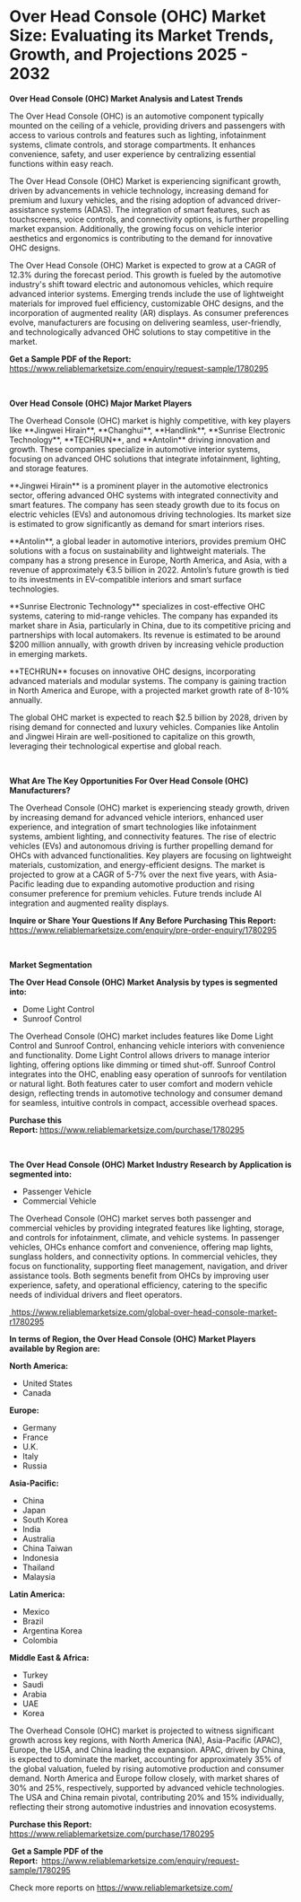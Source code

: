<p><h1>Over Head Console (OHC) Market Size: Evaluating its Market Trends, Growth, and Projections 2025 - 2032</h1></p><p><strong>Over Head Console (OHC) Market Analysis and Latest Trends</strong></p>
<p><p>The Over Head Console (OHC) is an automotive component typically mounted on the ceiling of a vehicle, providing drivers and passengers with access to various controls and features such as lighting, infotainment systems, climate controls, and storage compartments. It enhances convenience, safety, and user experience by centralizing essential functions within easy reach.</p><p>The Over Head Console (OHC) Market is experiencing significant growth, driven by advancements in vehicle technology, increasing demand for premium and luxury vehicles, and the rising adoption of advanced driver-assistance systems (ADAS). The integration of smart features, such as touchscreens, voice controls, and connectivity options, is further propelling market expansion. Additionally, the growing focus on vehicle interior aesthetics and ergonomics is contributing to the demand for innovative OHC designs.</p><p>The Over Head Console (OHC) Market is expected to grow at a CAGR of 12.3% during the forecast period. This growth is fueled by the automotive industry's shift toward electric and autonomous vehicles, which require advanced interior systems. Emerging trends include the use of lightweight materials for improved fuel efficiency, customizable OHC designs, and the incorporation of augmented reality (AR) displays. As consumer preferences evolve, manufacturers are focusing on delivering seamless, user-friendly, and technologically advanced OHC solutions to stay competitive in the market.</p></p>
<p><strong>Get a Sample PDF of the Report:&nbsp;</strong> <a href="https://www.reliablemarketsize.com/enquiry/request-sample/1780295?utm_campaign=1766&utm_medium=2&utm_source=Github&utm_content=ia&utm_term=23012025&utm_id=over-head-console-ohc">https://www.reliablemarketsize.com/enquiry/request-sample/1780295</a></p>
<p>&nbsp;</p>
<p><strong>Over Head Console (OHC) Major Market Players</strong></p>
<p><p>The Overhead Console (OHC) market is highly competitive, with key players like **Jingwei Hirain**, **Changhui**, **Handlink**, **Sunrise Electronic Technology**, **TECHRUN**, and **Antolin** driving innovation and growth. These companies specialize in automotive interior systems, focusing on advanced OHC solutions that integrate infotainment, lighting, and storage features.</p><p>**Jingwei Hirain** is a prominent player in the automotive electronics sector, offering advanced OHC systems with integrated connectivity and smart features. The company has seen steady growth due to its focus on electric vehicles (EVs) and autonomous driving technologies. Its market size is estimated to grow significantly as demand for smart interiors rises.</p><p>**Antolin**, a global leader in automotive interiors, provides premium OHC solutions with a focus on sustainability and lightweight materials. The company has a strong presence in Europe, North America, and Asia, with a revenue of approximately €3.5 billion in 2022. Antolin’s future growth is tied to its investments in EV-compatible interiors and smart surface technologies.</p><p>**Sunrise Electronic Technology** specializes in cost-effective OHC systems, catering to mid-range vehicles. The company has expanded its market share in Asia, particularly in China, due to its competitive pricing and partnerships with local automakers. Its revenue is estimated to be around $200 million annually, with growth driven by increasing vehicle production in emerging markets.</p><p>**TECHRUN** focuses on innovative OHC designs, incorporating advanced materials and modular systems. The company is gaining traction in North America and Europe, with a projected market growth rate of 8-10% annually.</p><p>The global OHC market is expected to reach $2.5 billion by 2028, driven by rising demand for connected and luxury vehicles. Companies like Antolin and Jingwei Hirain are well-positioned to capitalize on this growth, leveraging their technological expertise and global reach.</p></p>
<p>&nbsp;</p>
<p><strong>What Are The Key Opportunities For Over Head Console (OHC) Manufacturers?</strong></p>
<p><p>The Overhead Console (OHC) market is experiencing steady growth, driven by increasing demand for advanced vehicle interiors, enhanced user experience, and integration of smart technologies like infotainment systems, ambient lighting, and connectivity features. The rise of electric vehicles (EVs) and autonomous driving is further propelling demand for OHCs with advanced functionalities. Key players are focusing on lightweight materials, customization, and energy-efficient designs. The market is projected to grow at a CAGR of 5-7% over the next five years, with Asia-Pacific leading due to expanding automotive production and rising consumer preference for premium vehicles. Future trends include AI integration and augmented reality displays.</p></p>
<p><strong>Inquire or Share Your Questions If Any Before Purchasing This Report:</strong> <a href="https://www.reliablemarketsize.com/enquiry/pre-order-enquiry/1780295?utm_campaign=1766&utm_medium=2&utm_source=Github&utm_content=ia&utm_term=23012025&utm_id=over-head-console-ohc">https://www.reliablemarketsize.com/enquiry/pre-order-enquiry/1780295</a></p>
<p>&nbsp;</p>
<p><strong>Market Segmentation</strong></p>
<p><strong>The Over Head Console (OHC) Market Analysis by types is segmented into:</strong></p>
<p><ul><li>Dome Light Control</li><li>Sunroof Control</li></ul></p>
<p><p>The Overhead Console (OHC) market includes features like Dome Light Control and Sunroof Control, enhancing vehicle interiors with convenience and functionality. Dome Light Control allows drivers to manage interior lighting, offering options like dimming or timed shut-off. Sunroof Control integrates into the OHC, enabling easy operation of sunroofs for ventilation or natural light. Both features cater to user comfort and modern vehicle design, reflecting trends in automotive technology and consumer demand for seamless, intuitive controls in compact, accessible overhead spaces.</p></p>
<p><strong>Purchase this Report:&nbsp;</strong><a href="https://www.reliablemarketsize.com/purchase/1780295?utm_campaign=1766&utm_medium=2&utm_source=Github&utm_content=ia&utm_term=23012025&utm_id=over-head-console-ohc">https://www.reliablemarketsize.com/purchase/1780295</a></p>
<p>&nbsp;</p>
<p><strong>The Over Head Console (OHC) Market Industry Research by Application is segmented into:</strong></p>
<p><ul><li>Passenger Vehicle</li><li>Commercial Vehicle</li></ul></p>
<p><p>The Overhead Console (OHC) market serves both passenger and commercial vehicles by providing integrated features like lighting, storage, and controls for infotainment, climate, and vehicle systems. In passenger vehicles, OHCs enhance comfort and convenience, offering map lights, sunglass holders, and connectivity options. In commercial vehicles, they focus on functionality, supporting fleet management, navigation, and driver assistance tools. Both segments benefit from OHCs by improving user experience, safety, and operational efficiency, catering to the specific needs of individual drivers and fleet operators.</p></p>
<p><a href="https://www.reliablemarketsize.com/global-over-head-console-market-r1780295?utm_campaign=1766&utm_medium=2&utm_source=Github&utm_content=ia&utm_term=23012025&utm_id=over-head-console-ohc">&nbsp;https://www.reliablemarketsize.com/global-over-head-console-market-r1780295</a></p>
<p><strong>In terms of Region, the Over Head Console (OHC) Market Players available by Region are:</strong></p>
<p>
    <p> <strong> North America: </strong>
        <ul>
            <li>United States</li>
            <li>Canada</li>
        </ul>
        </p> 
    <p> <strong> Europe: </strong>
        <ul>
            <li>Germany</li>
            <li>France</li>
            <li>U.K.</li>
            <li>Italy</li>
            <li>Russia</li>
        </ul>
        </p> 
    <p> <strong> Asia-Pacific: </strong>
        <ul>
            <li>China</li>
            <li>Japan</li>
            <li>South Korea</li>
            <li>India</li>
            <li>Australia</li>
            <li>China Taiwan</li>
            <li>Indonesia</li>
            <li>Thailand</li>
            <li>Malaysia</li>
        </ul>
        </p> 
    <p> <strong> Latin America: </strong>
        <ul>
            <li>Mexico</li>
            <li>Brazil</li>
            <li>Argentina Korea</li>
            <li>Colombia</li>
        </ul>
        </p> 
    <p> <strong> Middle East & Africa: </strong>
        <ul>
            <li>Turkey</li>
            <li>Saudi</li>
            <li>Arabia</li>
            <li>UAE</li>
            <li>Korea</li>
        </ul>
    </p>
    </p>
<p><p>The Overhead Console (OHC) market is projected to witness significant growth across key regions, with North America (NA), Asia-Pacific (APAC), Europe, the USA, and China leading the expansion. APAC, driven by China, is expected to dominate the market, accounting for approximately 35% of the global valuation, fueled by rising automotive production and consumer demand. North America and Europe follow closely, with market shares of 30% and 25%, respectively, supported by advanced vehicle technologies. The USA and China remain pivotal, contributing 20% and 15% individually, reflecting their strong automotive industries and innovation ecosystems.</p></p>
<p><strong>Purchase this Report: </strong><a href="https://www.reliablemarketsize.com/purchase/1780295?utm_campaign=1766&utm_medium=2&utm_source=Github&utm_content=ia&utm_term=23012025&utm_id=over-head-console-ohc">https://www.reliablemarketsize.com/purchase/1780295</a></p>
<p>&nbsp;<strong>Get a Sample PDF of the Report:&nbsp;&nbsp;</strong><a href="https://www.reliablemarketsize.com/enquiry/request-sample/1780295?utm_campaign=1766&utm_medium=2&utm_source=Github&utm_content=ia&utm_term=23012025&utm_id=over-head-console-ohc">https://www.reliablemarketsize.com/enquiry/request-sample/1780295</a></p>
<p><strong></strong></p>
<p>Check more reports on <a href="https://www.reliablemarketsize.com/?utm_campaign=1766&utm_medium=2&utm_source=Github&utm_content=ia&utm_term=23012025&utm_id=over-head-console-ohc">https://www.reliablemarketsize.com/</a></p>